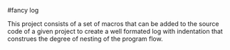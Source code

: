 #fancy log

This project consists of a set of macros that can be added to the source code of a given project to create a well formated log with indentation that construes the degree of nesting of the program flow.
